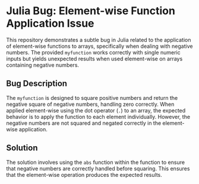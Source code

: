# Julia Bug: Element-wise Function Application Issue

This repository demonstrates a subtle bug in Julia related to the application of element-wise functions to arrays, specifically when dealing with negative numbers. The provided `myfunction` works correctly with single numeric inputs but yields unexpected results when used element-wise on arrays containing negative numbers.

## Bug Description

The `myfunction` is designed to square positive numbers and return the negative square of negative numbers, handling zero correctly.  When applied element-wise using the dot operator (`.`) to an array, the expected behavior is to apply the function to each element individually. However, the negative numbers are not squared and negated correctly in the element-wise application.

## Solution

The solution involves using the `abs` function within the function to ensure that negative numbers are correctly handled before squaring. This ensures that the element-wise operation produces the expected results.